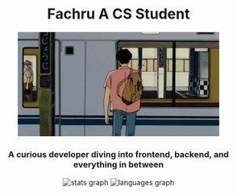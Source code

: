 <h1 align="center">Fachru A CS Student</h1>

<p align="center">
  <img src="https://github.com/VeryFach/VeryFach/blob/84762bc7834a931b54abba5696fb0df9e39f06d5/6ffd92210207a52e0a0e96fc158eded1.gif" width="400px">
</p>

<h3 align="center">A curious developer diving into frontend, backend, and everything in between</h3>

<p align="left">
</p>

<div align="center">
  <img src="https://github-readme-stats.vercel.app/api?username=VeryFach&hide_title=false&hide_rank=false&show_icons=true&include_all_commits=true&count_private=true&disable_animations=false&theme=dracula&locale=en&hide_border=false&order=1" height="150" alt="stats graph"  />
  <img src="https://github-readme-stats.vercel.app/api/top-langs?username=VeryFach&locale=en&hide_title=false&layout=compact&card_width=320&langs_count=5&theme=dracula&hide_border=false&order=2" height="150" alt="languages graph"  />
</div>
